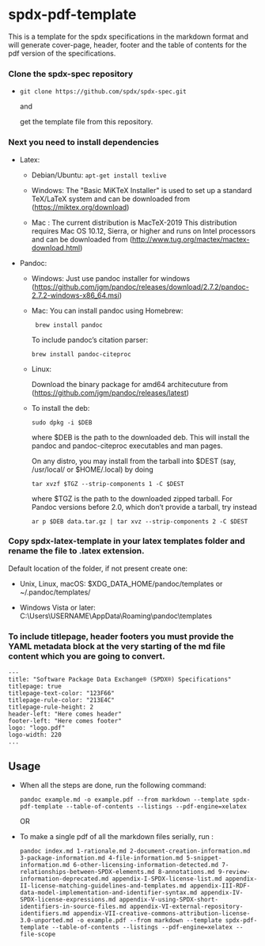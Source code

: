 # spdx-pdf-template
This is a template for the spdx specifications in the markdown format and will generate cover-page, header, footer and the table of contents for the pdf version of the specifications.

### Clone the spdx-spec repository

  * ``git clone https://github.com/spdx/spdx-spec.git``
    
    and
    
    get the template file from this repository.

### Next you need to install dependencies

  * Latex: 

    + Debian/Ubuntu: ``apt-get install texlive``

    + Windows: The "Basic MiKTeX Installer" is used to set up a standard TeX/LaTeX system and can be downloaded from (https://miktex.org/download)

    + Mac : The current distribution is MacTeX-2019
      This distribution requires Mac OS 10.12, Sierra, or higher and runs on Intel processors and can be downloaded from (http://www.tug.org/mactex/mactex-download.html) 



  * Pandoc:

    + Windows: Just use pandoc installer for windows
     (https://github.com/jgm/pandoc/releases/download/2.7.2/pandoc-2.7.2-windows-x86_64.msi)

    + Mac:  You can install pandoc using Homebrew:

         `` brew install pandoc``

         To include pandoc’s citation parser:

         ``brew install pandoc-citeproc``    

    + Linux: 

         Download the binary package for amd64 architecuture from
          (https://github.com/jgm/pandoc/releases/latest)

     + To install the deb:

         ``sudo dpkg -i $DEB``

         where $DEB is the path to the downloaded deb. This will install the pandoc and pandoc-citeproc executables and man pages.
      
         On any distro, you may install from the tarball into $DEST (say, /usr/local/ or $HOME/.local) by doing

         ``tar xvzf $TGZ --strip-components 1 -C $DEST``

         where $TGZ is the path to the downloaded zipped tarball. For Pandoc versions before 2.0, which don’t provide a tarball, try instead

         ``ar p $DEB data.tar.gz | tar xvz --strip-components 2 -C $DEST``



### Copy spdx-latex-template in your latex templates folder and rename the file to .latex extension.
   Default location of the folder, if not present create one:

   * Unix, Linux, macOS: $XDG_DATA_HOME/pandoc/templates or ~/.pandoc/templates/

   * Windows Vista or later: C:\Users\USERNAME\AppData\Roaming\pandoc\templates

### To include titlepage, header footers you must provide the YAML metadata block at the very starting of the md file content    which you are going to convert.


```markdown---
---
title: "Software Package Data Exchange® (SPDX®) Specifications"
titlepage: true
titlepage-text-color: "123F66"
titlepage-rule-color: "213E4C"
titlepage-rule-height: 2
header-left: "Here comes header"
footer-left: "Here comes footer"
logo: "logo.pdf"
logo-width: 220
...
```

## Usage

  * When all the steps are done, run the following command:
   
    ``pandoc example.md -o example.pdf --from markdown --template spdx-pdf-template --table-of-contents --listings --pdf-engine=xelatex``

    OR
    
  * To make a single pdf of all the markdown files serially, run :

    ``pandoc index.md 1-rationale.md 2-document-creation-information.md 3-package-information.md 4-file-information.md 5-snippet-information.md 6-other-licensing-information-detected.md 7-relationships-between-SPDX-elements.md 8-annotations.md 9-review-information-deprecated.md appendix-I-SPDX-license-list.md appendix-II-license-matching-guidelines-and-templates.md appendix-III-RDF-data-model-implementation-and-identifier-syntax.md appendix-IV-SPDX-license-expressions.md appendix-V-using-SPDX-short-identifiers-in-source-files.md appendix-VI-external-repository-identifiers.md appendix-VII-creative-commons-attribution-license-3.0-unported.md -o example.pdf --from markdown --template spdx-pdf-template --table-of-contents --listings --pdf-engine=xelatex --file-scope
``

